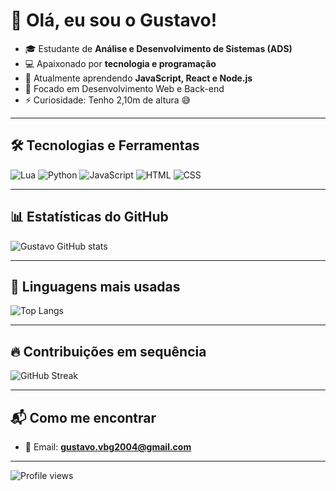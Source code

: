 # 👋 Olá, eu sou o Gustavo!

- 🎓 Estudante de **Análise e Desenvolvimento de Sistemas (ADS)**
- 💻 Apaixonado por **tecnologia e programação**
- 🚀 Atualmente aprendendo **JavaScript, React e Node.js**
- 🎯 Focado em Desenvolvimento Web e Back-end
- ⚡ Curiosidade: Tenho 2,10m de altura 😅

---

## 🛠️ Tecnologias e Ferramentas

![Lua](https://img.shields.io/badge/Lua-2C2D72?style=for-the-badge&logo=lua&logoColor=white)
![Python](https://img.shields.io/badge/Python-3776AB?style=for-the-badge&logo=python&logoColor=white)
![JavaScript](https://img.shields.io/badge/JavaScript-F7DF1E?style=for-the-badge&logo=javascript&logoColor=black)
![HTML](https://img.shields.io/badge/HTML5-E34F26?style=for-the-badge&logo=html5&logoColor=white)
![CSS](https://img.shields.io/badge/CSS3-1572B6?style=for-the-badge&logo=css3&logoColor=white)

---

## 📊 Estatísticas do GitHub

![Gustavo GitHub stats](https://github-readme-stats.vercel.app/api?username=gustavovitor2004&show_icons=true&theme=tokyonight)

---

## 🚀 Linguagens mais usadas

![Top Langs](https://github-readme-stats.vercel.app/api/top-langs/?username=gustavovitor2004&layout=compact&theme=tokyonight)

---

## 🔥 Contribuições em sequência

![GitHub Streak](https://streak-stats.demolab.com?user=gustavovitor2004&theme=tokyonight&hide_border=true)

---

## 📬 Como me encontrar

- 📧 Email: **gustavo.vbg2004@gmail.com**

---

![Profile views](https://komarev.com/ghpvc/?username=gustavovitor2004&color=blue&style=flat-square)
